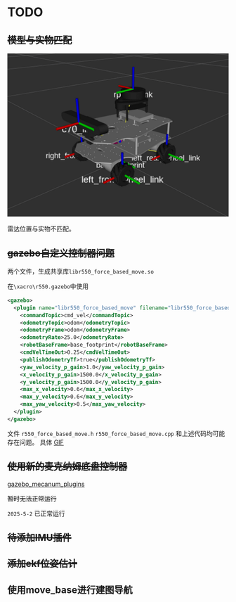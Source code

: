 # TODO

## ~~模型与实物匹配~~

![RVIZ](https://github.com/whsleep/r550_gazebo/blob/main/picture/rviz.png)

雷达位置与实物不匹配。

## ~~gazebo自定义控制器问题~~ 

两个文件，生成共享库`libr550_force_based_move.so`

在`\xacro\r550.gazebo`中使用

```xml
<gazebo>
  <plugin name="libr550_force_based_move" filename="libr550_force_based_move.so">
    <commandTopic>cmd_vel</commandTopic>
    <odometryTopic>odom</odometryTopic>
    <odometryFrame>odom</odometryFrame>
    <odometryRate>25.0</odometryRate>
    <robotBaseFrame>base_footprint</robotBaseFrame>
    <cmdVelTimeOut>0.25</cmdVelTimeOut>
    <publishOdometryTf>true</publishOdometryTf>
    <yaw_velocity_p_gain>1.0</yaw_velocity_p_gain>
    <x_velocity_p_gain>1500.0</x_velocity_p_gain>
    <y_velocity_p_gain>1500.0</y_velocity_p_gain>
    <max_x_velocity>0.6</max_x_velocity>
    <max_y_velocity>0.6</max_y_velocity>
    <max_yaw_velocity>0.5</max_yaw_velocity>
  </plugin>
</gazebo>
```
文件
`r550_force_based_move.h`
`r550_force_based_move.cpp`
和上述代码均可能存在问题。
具体 [GIF](https://github.com/whsleep/r550_gazebo/blob/main/picture/gzebo.gif)

## ~~使用新的麦克纳姆底盘控制器~~
[gazebo_mecanum_plugins](https://github.com/qaz9517532846/gazebo_mecanum_plugins/tree/ros1-noetic)

~~暂时无法正常运行~~

`2025-5-2` 已正常运行

## ~~待添加IMU插件~~
## ~~添加ekf位姿估计~~
## 使用move_base进行建图导航